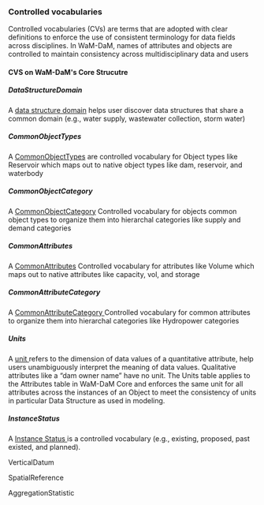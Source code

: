 ### Controlled vocabularies

Controlled vocabularies (CVs) are terms that are adopted with clear definitions to enforce the use of consistent terminology for data fields across disciplines. In WaM-DaM, names of attributes and objects are controlled to maintain consistency across multidisciplinary data and users

#### CVS on WaM-DaM's Core Strucutre 

##### DataStructureDomain
A <a href="http://amabdallah.github.io/WaM-DaM/tables/CVs_DataStructureDomain.html" target="_blank">data structure domain</a>
helps user discover data structures that share a common domain (e.g., water supply, wastewater collection, storm water)	


##### CommonObjectTypes
A <a href="http://amabdallah.github.io/WaM-DaM/tables/CVs_CommonObjectTypes.html" target="_blank">CommonObjectTypes</a>
are controlled vocabulary for Object types like Reservoir which maps out to native object types like dam, reservoir, and waterbody	

##### CommonObjectCategory
A <a href="http://amabdallah.github.io/WaM-DaM/tables/CVs_CommonObjectTypes.html" target="_blank">CommonObjectCategory</a> Controlled vocabulary for objects common object types to organize them into hierarchal categories like supply and demand categories	

##### CommonAttributes
A <a href="http://amabdallah.github.io/WaM-DaM/tables/CVs_CommonObjectTypes.html" target="_blank">CommonAttributes</a> Controlled vocabulary for attributes like Volume which maps out to native attributes like capacity, vol, and storage		

##### CommonAttributeCategory
A <a href="http://amabdallah.github.io/WaM-DaM/tables/CVs_CommonObjectTypes.html" target="_blank">CommonAttributeCategory	</a> Controlled vocabulary for common attributes to organize them into hierarchal categories like Hydropower categories

##### Units
A <a href="http://amabdallah.github.io/WaM-DaM/tables/CVs_Units.html" target="_blank">unit </a>
refers to the dimension of data values of a quantitative attribute, help users unambiguously interpret the meaning of data values. Qualitative attributes like a “dam owner name” have no unit. The Units table applies to the Attributes table in WaM-DaM Core and enforces the same unit for all attributes across the instances of an Object to meet the consistency of units in particular Data Structure as used in modeling.	

##### InstanceStatus
A <a href="http://amabdallah.github.io/WaM-DaM/tables/CVs_InstanceStatus.html" target="_blank">Instance Status </a> is a controlled vocabulary (e.g., existing, proposed, past existed, and planned).	


VerticalDatum	


SpatialReference



AggregationStatistic
